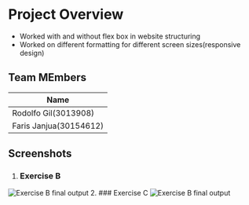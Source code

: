 # Project Overview
- Worked with and without flex box in website structuring 
- Worked on different formatting for different screen sizes(responsive design)


## Team MEmbers

| Name                   |
|------------------------|
| Rodolfo Gil(3013908)   |
| Faris Janjua(30154612) |



## Screenshots

1. ### Exercise B
![Exercise B final output](./ExerciseB.gif)
2. ### Exercise C
![Exercise B final output](./ExerciseC.gif)
